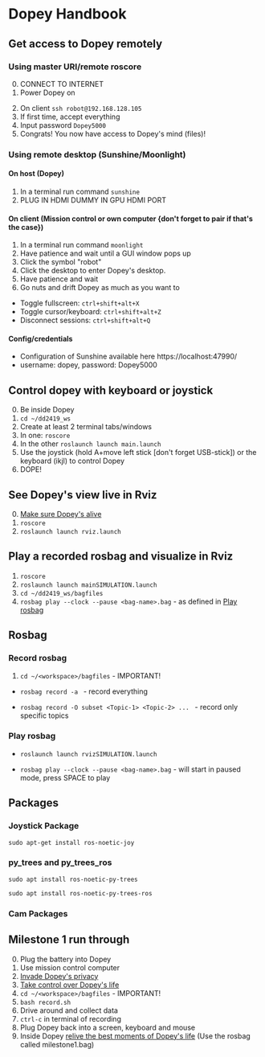 # Dopey Handbook

## Get access to Dopey remotely

### Using master URI/remote roscore
0. CONNECT TO INTERNET
1. Power Dopey on
<!-- 1. Plug screen, keyboard and mouse into Dopey
2. `hostname -I` - get current IP address -->
2. On client `ssh robot@192.168.128.105` 
3. If first time, accept everything
4. Input password `Dopey5000`
5. Congrats! You now have access to Dopey's mind (files)!

### Using remote desktop (Sunshine/Moonlight)

#### On host (Dopey)
1. In a terminal run command `sunshine`
4. PLUG IN HDMI DUMMY IN GPU HDMI PORT

#### On client (Mission control or own computer {don't forget to pair if that's the case})
1. In a terminal run command `moonlight`
2. Have patience and wait until a GUI window pops up 
3. Click the symbol "robot"
4. Click the desktop to enter Dopey's desktop. 
5. Have patience and wait
6. Go nuts and drift Dopey as much as you want to
-  Toggle fullscreen: `ctrl+shift+alt+X`
-  Toggle cursor/keyboard: `ctrl+shift+alt+Z`
-  Disconnect sessions: `ctrl+shift+alt+Q`

#### Config/credentials
- Configuration of Sunshine available here https://localhost:47990/
- username: dopey, password: Dopey5000
## Control dopey with keyboard or joystick
0. Be inside Dopey
1. `cd ~/dd2419_ws`
2. Create at least 2 terminal tabs/windows
3. In one: `roscore`
4. In the other `roslaunch launch main.launch`
5. Use the joystick (hold A+move left stick [don't forget USB-stick]) or the keyboard (ikjl) to control Dopey
6. DOPE! 

## See Dopey's view live in Rviz
0. [Make sure Dopey's alive](#control-dopey-with-keyboard-or-joystick)
1. `roscore`
2. `roslaunch launch rviz.launch`

## Play a recorded rosbag and visualize in Rviz

1. `roscore`
2. `roslaunch launch mainSIMULATION.launch`
3. `cd ~/dd2419_ws/bagfiles`
4. `rosbag play --clock --pause <bag-name>.bag` - as defined in [Play rosbag](#play-rosbag)

## Rosbag
### Record rosbag

1. `cd ~/<workspace>/bagfiles` - IMPORTANT!

-  `rosbag record -a ` - record everything


-  `rosbag record -O subset <Topic-1> <Topic-2> ... ` - record only specific topics

### Play rosbag

- `roslaunch launch rvizSIMULATION.launch`
  
- `rosbag play --clock --pause <bag-name>.bag` - will start in paused mode, press SPACE to play


## Packages
### Joystick Package
`sudo apt-get install ros-noetic-joy`

### py_trees and py_trees_ros
`sudo apt install ros-noetic-py-trees`

`sudo apt install ros-noetic-py-trees-ros`

### Cam Packages


## Milestone 1 run through

0. Plug the battery into Dopey
1. Use mission control computer
2. [Invade Dopey's privacy](#get-access-to-dopey-remotely)
3. [Take control over Dopey's life](#control-dopey-with-keyboard-or-joystick)
4. `cd ~/<workspace>/bagfiles` - IMPORTANT!
5. `bash record.sh`
6. Drive around and collect data
7. `ctrl-c` in terminal of recording
8. Plug Dopey back into a screen, keyboard and mouse
9. Inside Dopey [relive the best moments of Dopey's life](#play-a-recorded-rosbag-and-visualize-in-rviz) (Use the rosbag called milestone1.bag)